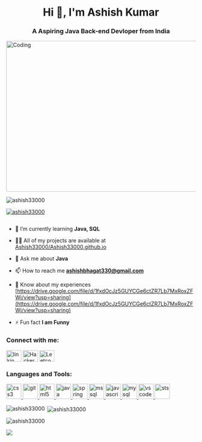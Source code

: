 <h1 align="center">Hi 👋, I'm Ashish Kumar</h1>
<h3 align="center">A Aspiring Java Back-end Devloper from India</h3>
<img align="center" alt="Coding" width="800" height="400" src="https://camo.githubusercontent.com/cae12fddd9d6982901d82580bdf321d81fb299141098ca1c2d4891870827bf17/68747470733a2f2f6d69726f2e6d656469756d2e636f6d2f6d61782f313336302f302a37513379765349765f7430696f4a2d5a2e676966">

<p align="left"> <img src="https://komarev.com/ghpvc/?username=ashish33000&label=Profile%20views&color=0e75b6&style=flat" alt="ashish33000" /> </p>

<p align="left"> <a href="https://github.com/ryo-ma/github-profile-trophy"><img src="https://github-profile-trophy.vercel.app/?username=ashish33000" alt="ashish33000" /></a> </p>

<p align="left"> <a href="https://twitter.com/" target="blank"><img src="https://img.shields.io/twitter/follow/?logo=twitter&style=for-the-badge" alt="" /></a> </p>

- 🌱 I’m currently learning **Java, SQL**

- 👨‍💻 All of my projects are available at [Ashish33000/Ashish33000.github.io](Ashish33000.github.io)

- 💬 Ask me about **Java**

- 📫 How to reach me **ashishbhagat330@gmail.com**

- 📄 Know about my experiences [https://drive.google.com/file/d/1fxdOcJz5GUYCGe6ctZR7Lb7MxRoxZFWj/view?usp=sharing](https://drive.google.com/file/d/1fxdOcJz5GUYCGe6ctZR7Lb7MxRoxZFWj/view?usp=sharing)

- ⚡ Fun fact **I am Funny**

<h3 align="left">Connect with me:</h3>
<p align="left">
<a href="https://linkedin.com/in/linkedin.com/in/ashish-kumar-5199ba120" target="blank"><img align="center" src="https://user-images.githubusercontent.com/87129673/212154807-6331ee26-7e06-4be9-b8d1-1fb6ad865116.png" alt="linkin" height="30" width="40" /></a>
<a href="https://www.hackerrank.com/@ashishbhagat330" target="blank"><img align="center" src="https://user-images.githubusercontent.com/87129673/212154760-5868d349-b442-41d1-a25d-7941253a70d9.png" alt="HackerRank" height="30" width="40" /></a>
<a href="https://www.leetcode.com/ashish330" target="blank"><img align="center" src="https://user-images.githubusercontent.com/87129673/212154794-b360e5cc-09d5-44db-b4fa-cc208c492c33.jpg" alt="Leetcode" height="30" width="40" /></a>
</p>

<h3 align="left">Languages and Tools:</h3>
<p align="left"> <a href="https://www.w3schools.com/css/" target="_blank" rel="noreferrer"> <img src="https://user-images.githubusercontent.com/87129673/212145218-df1c0b68-f6f4-4abe-a5d5-15cad94e0d1f.png" alt="css3" width="40" height="40"/> </a> <a href="https://git-scm.com/" target="_blank" rel="noreferrer"> <img src="https://www.vectorlogo.zone/logos/git-scm/git-scm-icon.svg" alt="git" width="40" height="40"/> </a> <a href="https://www.w3.org/html/" target="_blank" rel="noreferrer"> <img src="https://user-images.githubusercontent.com/87129673/212147469-c15f1b47-4a3a-4d1e-968e-3a589d5c46cd.jpg" alt="html5" width="40" height="40"/> </a> <a href="https://www.java.com" target="_blank" rel="noreferrer"> <img src="https://user-images.githubusercontent.com/87129673/212145658-f73cbb42-2860-4662-bb52-86b96d76abe4.png" alt="java" width="40" height="40"/> </a> <a href="https://user-images.githubusercontent.com/87129673/212146619-e8f911d4-c91b-4b5e-a8e3-d31790a0e56c.jpg" target="_blank" rel="noreferrer"> <img src="https://user-images.githubusercontent.com/87129673/212147486-42dbaa6a-9db4-487a-811c-e665c6acb4ae.jpg" alt="spring" width="40" height="40"/> </a> <a href="#" target="_blank" rel="noreferrer"> <img src="https://user-images.githubusercontent.com/87129673/212147415-5196c209-bac7-4b0d-9fce-7cf9be3a9fc1.png" alt="mssql" width="40" height="40"/> </a> <a href="https://www.javascript.com/" target="_blank" rel="noreferrer"> <img src="https://user-images.githubusercontent.com/87129673/212141371-78c65a54-bad1-4027-95e9-ef1c35ce44f7.jpg" alt="javascript" width="40" height="40"/> </a> <a 
href="https://www.mysql.com target="_blank" rel="noreferrer"> <img src="https://user-images.githubusercontent.com/87129673/211781715-09bb24c4-31a9-484b-a347-f44690a04767.jpg" alt="mysql" width="40" height="40"/> </a>
<a href="#" target="_blank" rel="noreferrer"> <img src="https://user-images.githubusercontent.com/87129673/212147477-f4749d84-ac89-4e67-abc9-7a65e4b4c5f3.jpg" alt="vs code" width="40" height="40"/> </a>
<a href="#" target="_blank" rel="noreferrer"> <img src="https://user-images.githubusercontent.com/87129673/212147472-2638847e-75f2-4cd8-be9a-f4d930d6c69d.png" alt="sts" width="40" height="40"/> </a>

 </p>

<p><img align="left" src="https://github-readme-stats.vercel.app/api/top-langs?username=ashish33000&show_icons=true&locale=en&layout=compact" alt="ashish33000" /></p>

<p>&nbsp;<img align="center" src="https://github-readme-stats.vercel.app/api?username=ashish33000&show_icons=true&locale=en" alt="ashish33000" /></p>

<p><img align="center" src="https://github-readme-streak-stats.herokuapp.com/?user=ashish33000&" alt="ashish33000" /></p>

<p align="left">
<a href="https://github.com/ashish33000"><span>
<img align="left" src="https://github-profile-summary-cards.vercel.app/api/cards/profile-details?username=ashish33000&theme=dracula" />
</span></a> </p>



<!--
**Ashish33000/Ashish33000** is a ✨ _special_ ✨ repository because its `README.md` (this file) appears on your GitHub profile.

Here are some ideas to get you started:

- 🔭 I’m currently working on ...
- 🌱 I’m currently learning ...
- 👯 I’m looking to collaborate on ...
- 🤔 I’m looking for help with ...
- 💬 Ask me about ...
- 📫 How to reach me: ...
- 😄 Pronouns: ...
- ⚡ Fun fact: ...
-->

